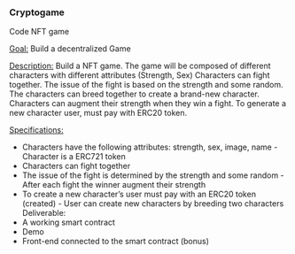### Cryptogame

Code NFT game

<u>Goal:</u> Build a decentralized Game

<u>Description:</u> Build a NFT game. The game will be composed of different characters with different attributes (Strength, Sex) Characters can fight together. The issue of the fight is based on the strength and some random. The characters can breed together to create a brand-new character. Characters can augment their strength when they win a fight. To generate a new character user, must pay with ERC20 token.

<u>Specifications:</u>
- Characters have the following attributes: strength, sex, image, name - Character is a ERC721 token
- Characters can fight together
- The issue of the fight is determined by the strength and some random - After each fight the winner augment their strength
- To create a new character’s user must pay with an ERC20 token (created) - User can create new characters by breeding two characters
Deliverable:
- A working smart contract
- Demo
- Front-end connected to the smart contract (bonus)
